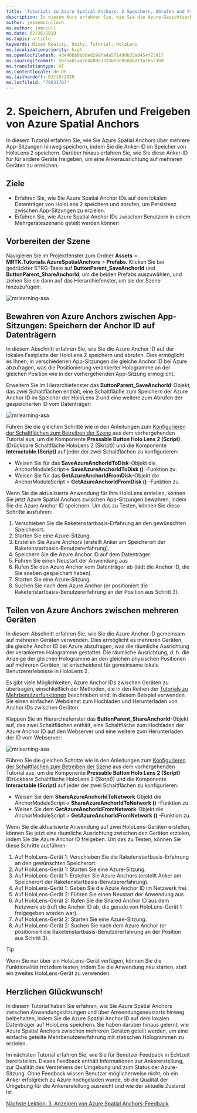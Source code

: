 ```yaml
---
title: 'Tutorials zu Azure Spatial Anchors: 2 Speichern, Abrufen und Freigeben von Azure Spatial Anchors'
description: In diesem Kurs erfahren Sie, wie Sie die Azure-Gesichtserkennung in einer Mixed Reality-Anwendung implementieren.
author: jessemcculloch
ms.author: jemccull
ms.date: 02/26/2019
ms.topic: article
keywords: Mixed Reality, Unity, Tutorial, HoloLens
ms.localizationpriority: high
ms.openlocfilehash: 4de40bb0b66ed299fa4a571490b33a0454f25817
ms.sourcegitcommit: 5b2ba01aa2e4a80a3333bfdc850ab213a1b523b9
ms.translationtype: HT
ms.contentlocale: de-DE
ms.lasthandoff: 03/10/2020
ms.locfileid: "79031707"
---
```

# <a name="2-saving-retrieving-and-sharing-azure-spatial-anchors"></a>2. Speichern, Abrufen und Freigeben von Azure Spatial Anchors

In diesem Tutorial erfahren Sie, wie Sie Azure Spatial Anchors über mehrere App-Sitzungen hinweg speichern, indem Sie die Anker-ID im Speicher von HoloLens 2 speichern. Darüber hinaus erfahren Sie, wie Sie diese Anker-ID für für andere Geräte freigeben, um eine Ankerausrichtung auf mehreren Geräten zu erreichen.

## <a name="objectives"></a>Ziele

* Erfahren Sie, wie Sie Azure Spatial Anchor IDs auf dem lokalen Datenträger von HoloLens 2 speichern und abrufen, um Persistenz zwischen App-Sitzungen zu erzielen.
* Erfahren Sie, wie Azure Spatial Anchor IDs zwischen Benutzern in einem Mehrgeräteszenario geteilt werden können

## <a name="preparing-the-scene"></a>Vorbereiten der Szene

Navigieren Sie im Projektfenster zum Ordner **Assets** > **MRTK.Tutorials.AzureSpatialAnchors** > **Prefabs**. Klicken Sie bei gedrückter STRG-Taste auf **ButtonParent_SaveAnchorId** und **ButtonParent_ShareAnchorId**, um die beiden Prefabs auszuwählen, und ziehen Sie sie dann auf das Hierarchiefenster, um sie der Szene hinzuzufügen:

![mrlearning-asa](images/mrlearning-asa/tutorial2-section1-step1-1.png)

## <a name="persist-azure-anchors-between-app-sessions---save-anchor-id-to-disk"></a>Bewahren von Azure Anchors zwischen App-Sitzungen: Speichern der Anchor ID auf Datenträgern
<!-- TODO: Consider renaming to 'Persist Azure Anchors between app sessions' -->

In diesem Abschnitt erfahren Sie, wie Sie die Azure Anchor ID auf der lokalen Festplatte der HoloLens 2 speichern und abrufen. Dies ermöglicht es Ihnen, in verschiedenen App-Sitzungen die gleiche Anchor ID bei Azure abzufragen, was die Positionierung verankerter Hologramme an der gleichen Position wie in der vorhergehenden App-Sitzung ermöglicht.

Erweitern Sie im Hierarchiefenster das **ButtonParent_SaveAnchorId**-Objekt, das zwei Schaltflächen enthält, eine Schaltfläche zum Speichern der Azure Anchor ID im Speicher der HoloLens 2 und eine weitere zum Abrufen der gespeicherten ID vom Datenträger:

![mrlearning-asa](images/mrlearning-asa/tutorial2-section2-step1-1.png)

Führen Sie die gleichen Schritte wie in den Anleitungen zum [Konfigurieren der Schaltflächen zum Betreiben der Szene](mrlearning-asa-ch1.md#configuring-the-buttons-to-operate-the-scene) aus dem vorhergehenden Tutorial aus, um die Komponente **Pressable Button Holo Lens 2 (Script)** (Drückbare Schaltfläche HoloLens 2 (Skript)) und die Komponente **Interactable (Script)** auf jeder der zwei Schaltflächen zu konfigurieren:

* Weisen Sie für das **SaveAzureAnchorIdToDisk**-Objekt die AnchorModuleScript-> **SaveAzureAnchorIdToDisk ()** -Funktion zu.
* Weisen Sie für das **GetAzureAnchorIdFromDisk**-Objekt die AnchorModuleScript > **GetAzureAnchorIdFromDisk ()** -Funktion zu.

Wenn Sie die aktualisierte Anwendung für Ihre HoloLens erstellen, können Sie jetzt Azure Spatial Anchors zwischen App-Sitzungen bewahren, indem Sie die Azure Anchor ID speichern. Um das zu Testen, können Sie diese Schritte ausführen:

1. Verschieben Sie die Raketenstartbasis-Erfahrung an den gewünschten Speicherort.
2. Starten Sie eine Azure-Sitzung.
3. Erstellen Sie Azure Anchors (erstellt Anker am Speicherort der Raketenstartbasis-Benutzererfahrung).
4. Speichern Sie die Azure Anchor ID auf dem Datenträger.
5. Führen Sie einen Neustart der Anwendung aus
6. Rufen Sie den Azure Anchor vom Datenträger ab (lädt die Anchor ID, die Sie soeben gespeichert haben).
7. Starten Sie eine Azure-Sitzung.
8. Suchen Sie nach dem Azure Anchor (er positioniert die Raketenstartbasis-Benutzererfahrung an der Position aus Schritt 3).

## <a name="share-azure-anchors-between-multiple-devices"></a>Teilen von Azure Anchors zwischen mehreren Geräten

In diesem Abschnitt erfahren Sie, wie Sie die Azure Anchor ID gemeinsam auf mehreren Geräten verwenden. Dies ermöglicht es mehreren Geräten, die gleiche Anchor ID bei Azure abzufragen, was die räumliche Ausrichtung der verankerten Hologramme gestattet. Die räumliche Ausrichtung, d. h. die Anzeige der gleichen Hologramme an den gleichen physischen Positionen auf mehreren Geräten, ist entscheidend für gemeinsame lokale Benutzererlebnisse in HoloLens 2.

Es gibt viele Möglichkeiten, Azure Anchor IDs zwischen Geräten zu übertragen, einschließlich der Methoden, die in den Reihen der [Tutorials zu Mehrbenutzerfunktionen](mrlearning-sharing(photon)-ch1.md) beschrieben sind. In diesem Beispiel verwenden Sie einen einfachen Webdienst zum Hochladen und Herunterladen von Anchor IDs zwischen Geräten.

Klappen Sie im Hierarchiefenster das **ButtonParent_ShareAnchorId**-Objekt auf, das zwei Schaltflächen enthält, eine Schaltfläche zum Hochladen der Azure Anchor ID auf den Webserver und eine weitere zum Herunterladen der ID vom Webserver:

![mrlearning-asa](images/mrlearning-asa/tutorial2-section3-step1-1.png)

Führen Sie die gleichen Schritte wie in den Anleitungen zum [Konfigurieren der Schaltflächen zum Betreiben der Szene](mrlearning-asa-ch1.md#configuring-the-buttons-to-operate-the-scene) aus dem vorhergehenden Tutorial aus, um die Komponente **Pressable Button Holo Lens 2 (Script)** (Drückbare Schaltfläche HoloLens 2 (Skript)) und die Komponente **Interactable (Script)** auf jeder der zwei Schaltflächen zu konfigurieren:

* Weisen Sie dem **ShareAzureAnchorIdToNetwork** Objekt die AnchorModuleScript-> **ShareAzureAnchorIdToNetwork ()** -Funktion zu.
* Weisen Sie dem **GetAzureAnchorIdFromNetwork**-Objekt die AnchorModuleScript > **GetAzureAnchorIdFromNetwork ()** -Funktion zu.

Wenn Sie die aktualisierte Anwendung auf zwei HoloLens-Geräten erstellen, können Sie jetzt eine räumliche Ausrichtung zwischen den Geräten erzielen, indem Sie die Azure Anchor ID freigeben. Um das zu Testen, können Sie diese Schritte ausführen:

1. Auf HoloLens-Gerät 1: Verschieben Sie die Raketenstartbasis-Erfahrung an den gewünschten Speicherort.
2. Auf HoloLens-Gerät 1: Starten Sie eine Azure-Sitzung.
3. Auf HoloLens-Gerät 1: Erstellen Sie Azure Anchors (erstellt Anker am Speicherort der Raketenstartbasis-Benutzererfahrung).
4. Auf HoloLens-Gerät 1: Geben Sie die Azure Anchor ID im Netzwerk frei.
5. Auf HoloLens-Gerät 2: Führen Sie einen Neustart der Anwendung aus
6. Auf HoloLens-Gerät 2: Rufen Sie die Shared Anchor ID aus dem Netzwerk ab (ruft die Anchor ID ab, die gerade von HoloLens-Gerät 1 freigegeben worden war).
7. Auf HoloLens-Gerät 2: Starten Sie eine Azure-Sitzung.
8. Auf HoloLens-Gerät 2: Suchen Sie nach dem Azure Anchor (er positioniert die Raketenstartbasis-Benutzererfahrung an der Position aus Schritt 3).

> [!TIP]
> Wenn Sie nur über ein HoloLens-Gerät verfügen, können Sie die Funktionalität trotzdem testen, indem Sie die Anwendung neu starten, statt ein zweites HoloLens-Gerät zu verwenden.

## <a name="congratulations"></a>Herzlichen Glückwunsch!

In diesem Tutorial haben Sie erfahren, wie Sie Azure Spatial Anchors zwischen Anwendungssitzungen und über Anwendungsneustarts hinweg beibehalten, indem Sie die Azure Spatial Anchor ID auf dem lokalen Datenträger auf HoloLens speichern. Sie haben darüber hinaus gelernt, wie Azure Spatial Anchors zwischen mehreren Geräten geteilt werden, um eine einfache geteilte Mehrbenutzererfahrung mit statischen Hologrammen zu erzielen.

Im nächsten Tutorial erfahren Sie, wie Sie für Benutzer Feedback in Echtzeit bereitstellen. Dieses Feedback enthält Informationen zur Ankererstellung, zur Qualität des Verstehens der Umgebung und zum Status der Azure-Sitzung. Ohne Feedback wissen Benutzer möglicherweise nicht, ob ein Anker erfolgreich zu Azure hochgeladen wurde, ob die Qualität der Umgebung für die Ankererstellung ausreicht und wie der aktuelle Zustand ist.

[Nächste Lektion: 3. Anzeigen von Azure Spatial Anchors-Feedback](mrlearning-asa-ch3.md)
